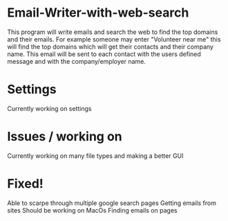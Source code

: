 # Email-Writer-with-web-search
This program will write emails and search the web to find the top domains and their emails. For example someone may enter "Volunteer near me" this will find the top domains which will get their contacts and their company name. This email will be sent to each contact with the users defined message and with the company/employer name.



# Settings
Currently working on settings

# Issues / working on
Currently working on many file types and making a better GUI

# Fixed!
Able to scarpe through multiple google search pages
Getting emails from sites
Should be working on MacOs
Finding emails on pages
